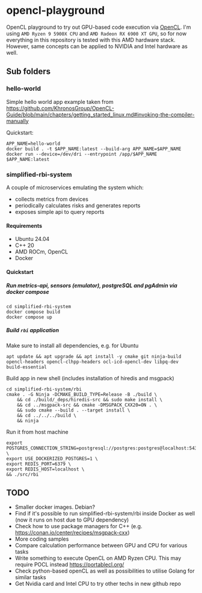 # opencl-playground
OpenCL playground to try out GPU-based code execution via [OpenCL](https://github.com/KhronosGroup/OpenCL-Guide).
I'm using `AMD Ryzen 9 5900X CPU` and `AMD Radeon RX 6900 XT GPU`, so for now everything in this repository is tested with this AMD hardware stack.
However, same concepts can be applied to NVIDIA and Intel hardware as well.

## Sub folders

### hello-world
Simple hello world app example taken from https://github.com/KhronosGroup/OpenCL-Guide/blob/main/chapters/getting_started_linux.md#invoking-the-compiler-manually

Quickstart:
```
APP_NAME=hello-world
docker build . -t $APP_NAME:latest --build-arg APP_NAME=$APP_NAME
docker run --device=/dev/dri --entrypoint /app/$APP_NAME $APP_NAME:latest
```

### simplified-rbi-system

A couple of microservices emulating the system which:
- collects metrics from devices
- periodically calculates risks and generates reports
- exposes simple api to query reports

#### Requirements
- Ubuntu 24.04
- C++ 20
- AMD ROCm, OpenCL
- Docker

#### Quickstart
##### Run metrics-api, sensors (emulator), postgreSQL and pgAdmin via docker compose
```
cd simplified-rbi-system
docker compose build
docker compose up
```
##### Build `rbi` application
Make sure to install all dependencies, e.g. for Ubuntu
```
apt update && apt upgrade && apt install -y cmake git ninja-build opencl-headers opencl-clhpp-headers ocl-icd-opencl-dev libpq-dev build-essential
```

Build app in new shell (includes installation of hiredis and msgpack)
```
cd simplified-rbi-system/rbi
cmake . -G Ninja -DCMAKE_BUILD_TYPE=Release -B ./build \
    && cd ./build/_deps/hiredis-src && sudo make install \
    && cd ../msgpack-src && cmake -DMSGPACK_CXX20=ON . \
    && sudo cmake --build . --target install \
    && cd ../../../build \
    && ninja
```

Run it from host machine
```
export POSTGRES_CONNECTION_STRING=postgresql://postgres:postgres@localhost:5432/metrics \
export USE_DOCKERIZED_POSTGRES=1 \
export REDIS_PORT=6379 \
export REDIS_HOST=localhost \
&& ./src/rbi
```

## TODO
- Smaller docker images. Debian?
- Find if it's possible to run simplified-rbi-system/rbi inside Docker as well (now it runs on host due to GPU dependency)
- Check how to use package managers for C++ (e.g. https://conan.io/center/recipes/msgpack-cxx)
- More coding samples
- Compare calculation performance between GPU and CPU for various tasks
- Write something to execute OpenCL on AMD Ryzen CPU. This may require POCL instead https://portablecl.org/
- Check python-based openCL as well as possibilities to utilise Golang for similar tasks
- Get Nvidia card and Intel CPU to try other techs in new github repo
